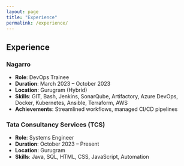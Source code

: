 ```yaml
---
layout: page
title: "Experience"
permalink: /experience/
---
```


## Experience

### Nagarro
- **Role**: DevOps Trainee
- **Duration**: March 2023 – October 2023
- **Location**: Gurugram (Hybrid)
- **Skills**: GIT, Bash, Jenkins, SonarQube, Artifactory, Azure DevOps, Docker, Kubernetes, Ansible, Terraform, AWS
- **Achievements**: Streamlined workflows, managed CI/CD pipelines

### Tata Consultancy Services (TCS)
- **Role**: Systems Engineer
- **Duration**: October 2023 – Present
- **Location**: Gurugram
- **Skills**: Java, SQL, HTML, CSS, JavaScript, Automation
